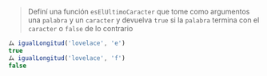 > Definí una función `esElUltimoCaracter` que tome como argumentos una `palabra` y un `caracter` y devuelva `true` si la `palabra` termina con el `caracter` o `false` de lo contrario
>
```javascript
ム igualLongitud('lovelace', 'e')
true
ム igualLongitud('lovelace', 'f')
false
```